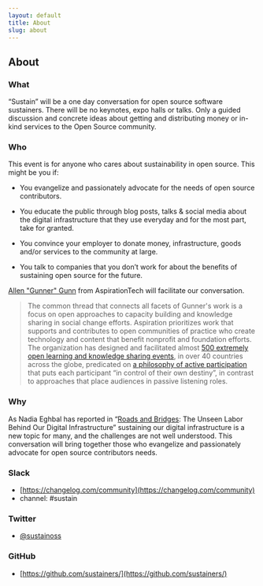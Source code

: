 ```yaml
---
layout: default
title: About
slug: about
---
```


## About

### What

“Sustain” will be a one day conversation for open source software sustainers. There will be no keynotes, expo halls or talks. Only a guided discussion and concrete ideas about getting and distributing money or in-kind services to the Open Source community.

### Who

This event is for anyone who cares about sustainability in open source. This might be you if:

- You evangelize and passionately advocate for the needs of open source contributors.

- You educate the public through blog posts, talks & social media about the digital infrastructure that they use everyday and for the most part, take for granted.

- You convince your employer to donate money, infrastructure, goods and/or services to the community at large.

- You talk to companies that you don’t work for about the benefits of sustaining open source for the future.

[Allen "Gunner" Gunn](https://aspirationtech.org/about/people/gunner) from AspirationTech will facilitate our conversation.

> The common thread that connects all facets of Gunner's work is a focus on open approaches to capacity building and knowledge sharing in social change efforts. Aspiration prioritizes work that supports and contributes to open communities of practice who create technology and content that benefit nonprofit and foundation efforts. The organization has designed and facilitated almost [500 extremely open learning and knowledge sharing events](https://aspirationtech.org/events/history), in over 40 countries across the globe, predicated on [a philosophy of active participation](https://aspirationtech.org/papers/creating_participatory_events) that puts each participant “in control of their own destiny”, in contrast to approaches that place audiences in passive listening roles.

### Why

As Nadia Eghbal has reported in “[Roads and Bridges](https://www.fordfoundation.org/library/reports-and-studies/roads-and-bridges-the-unseen-labor-behind-our-digital-infrastructure/): The Unseen Labor Behind Our Digital Infrastructure” sustaining our digital infrastructure is a new topic for many, and the challenges are not well understood. This conversation will bring together those who evangelize and passionately advocate for open source contributors needs.

### Slack

* [https://changelog.com/community](https://changelog.com/community)
* channel: #sustain

### Twitter

* [@sustainoss](https://twitter.com/SustainOSS)

### GitHub

* [https://github.com/sustainers/](https://github.com/sustainers/)
